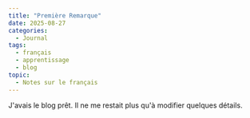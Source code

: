 ```yaml
---
title: "Première Remarque"
date: 2025-08-27
categories:
  - Journal
tags:
  - français
  - apprentissage
  - blog
topic:
  - Notes sur le français
---
```

J'avais le blog prêt. Il ne me restait plus qu'à modifier quelques détails.
